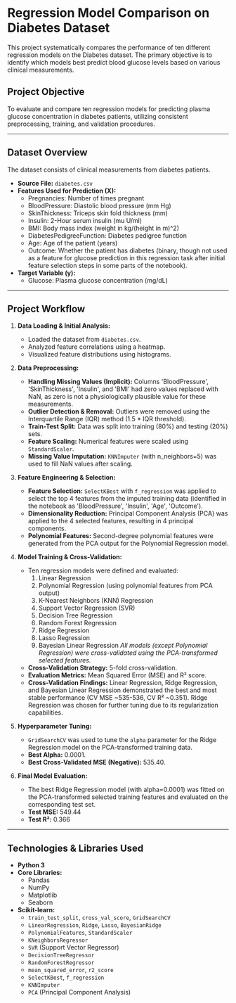 # Regression Model Comparison on Diabetes Dataset 

This project systematically compares the performance of ten different regression models on the Diabetes dataset. The primary objective is to identify which models best predict blood glucose levels based on various clinical measurements.

## Project Objective

To evaluate and compare ten regression models for predicting plasma glucose concentration in diabetes patients, utilizing consistent preprocessing, training, and validation procedures.

---

## Dataset Overview

The dataset consists of clinical measurements from diabetes patients.

* **Source File:** `diabetes.csv`
* **Features Used for Prediction (X):**
    * Pregnancies: Number of times pregnant
    * BloodPressure: Diastolic blood pressure (mm Hg)
    * SkinThickness: Triceps skin fold thickness (mm)
    * Insulin: 2-Hour serum insulin (mu U/ml)
    * BMI: Body mass index (weight in kg/(height in m)^2)
    * DiabetesPedigreeFunction: Diabetes pedigree function
    * Age: Age of the patient (years)
    * Outcome: Whether the patient has diabetes (binary, though not used as a feature for glucose prediction in this regression task after initial feature selection steps in some parts of the notebook).
* **Target Variable (y):**
    * Glucose: Plasma glucose concentration (mg/dL)

---

## Project Workflow

1.  **Data Loading & Initial Analysis:**
    * Loaded the dataset from `diabetes.csv`.
    * Analyzed feature correlations using a heatmap.
    * Visualized feature distributions using histograms.

2.  **Data Preprocessing:**
    * **Handling Missing Values (Implicit):** Columns 'BloodPressure', 'SkinThickness', 'Insulin', and 'BMI' had zero values replaced with NaN, as zero is not a physiologically plausible value for these measurements.
    * **Outlier Detection & Removal:** Outliers were removed using the Interquartile Range (IQR) method (1.5 * IQR threshold).
    * **Train-Test Split:** Data was split into training (80%) and testing (20%) sets.
    * **Feature Scaling:** Numerical features were scaled using `StandardScaler`.
    * **Missing Value Imputation:** `KNNImputer` (with n_neighbors=5) was used to fill NaN values after scaling.

3.  **Feature Engineering & Selection:**
    * **Feature Selection:** `SelectKBest` with `f_regression` was applied to select the top 4 features from the imputed training data (identified in the notebook as 'BloodPressure', 'Insulin', 'Age', 'Outcome').
    * **Dimensionality Reduction:** Principal Component Analysis (PCA) was applied to the 4 selected features, resulting in 4 principal components.
    * **Polynomial Features:** Second-degree polynomial features were generated from the PCA output for the Polynomial Regression model.

4.  **Model Training & Cross-Validation:**
    * Ten regression models were defined and evaluated:
        1.  Linear Regression
        2.  Polynomial Regression (using polynomial features from PCA output)
        3.  K-Nearest Neighbors (KNN) Regression
        4.  Support Vector Regression (SVR)
        5.  Decision Tree Regression
        6.  Random Forest Regression
        7.  Ridge Regression
        8.  Lasso Regression
        9.  Bayesian Linear Regression
        *All models (except Polynomial Regression) were cross-validated using the PCA-transformed selected features.*
    * **Cross-Validation Strategy:** 5-fold cross-validation.
    * **Evaluation Metrics:** Mean Squared Error (MSE) and R² score.
    * **Cross-Validation Findings:** Linear Regression, Ridge Regression, and Bayesian Linear Regression demonstrated the best and most stable performance (CV MSE ~535-536, CV R² ~0.351). Ridge Regression was chosen for further tuning due to its regularization capabilities.

5.  **Hyperparameter Tuning:**
    * `GridSearchCV` was used to tune the `alpha` parameter for the Ridge Regression model on the PCA-transformed training data.
    * **Best Alpha:** 0.0001.
    * **Best Cross-Validated MSE (Negative):** 535.40.

6.  **Final Model Evaluation:**
    * The best Ridge Regression model (with alpha=0.0001) was fitted on the PCA-transformed selected training features and evaluated on the corresponding test set.
    * **Test MSE:** 549.44
    * **Test R²:** 0.366

---

## Technologies & Libraries Used

* **Python 3**
* **Core Libraries:**
    * Pandas
    * NumPy
    * Matplotlib
    * Seaborn
* **Scikit-learn:**
    * `train_test_split`, `cross_val_score`, `GridSearchCV`
    * `LinearRegression`, `Ridge`, `Lasso`, `BayesianRidge`
    * `PolynomialFeatures`, `StandardScaler`
    * `KNeighborsRegressor`
    * `SVR` (Support Vector Regressor)
    * `DecisionTreeRegressor`
    * `RandomForestRegressor`
    * `mean_squared_error`, `r2_score`
    * `SelectKBest`, `f_regression`
    * `KNNImputer`
    * `PCA` (Principal Component Analysis)

